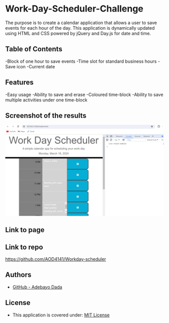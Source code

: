 # Work-Day-Scheduler-Challenge
The purpose is  to create a calendar application that allows a user to save events for each hour of the day. This application is dynamically updated using HTML and CSS powered by jQuery and Day.js for date and time.


## Table of Contents

-Block of one hour to save events
-Time slot for standard business hours
-Save icon
-Current date



## Features

-Easy usage
-Ability to save and erase
-Coloured time-block
-Ability to save multiple activities under one time-block


## Screenshot of the results

![alt text](image.png)



## Link to page



## Link to repo

https://github.com/AOD4141/Workday-scheduler


## Authors

- [GitHub - Adebayo Dada](https://github.com/AOD4141)



## License

- This application is covered under: [MIT License](https://choosealicense.com/licenses/mit)

